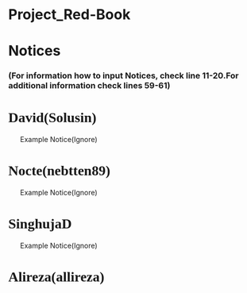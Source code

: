 Project_Red-Book
================
<!DOCTYPE html>
<html>
<head>
<link style="text/css" rel="spreadsheet" href="READMEFORINFORMATIONCSS.md"/>
<title>Project Red Book Notice Board</title>
</head>
<body>
<h1>Notices</h1>
<!--Enter Notices to the specific people by typing in the notice paragraph
ex:
<div id="Solusin">
<p class="Notices1">
<ul>
Enter Notice here
</ul>
</p>
</div>
-->
<h3>(For information how to input Notices, check line 11-20.For additional information check lines 59-61)</h3>
<div id="Solusin">
<h1 style="font-family:fantasy;">David(Solusin)</h1>
<p class="Notices1">
<ul>
<!--enter notices next line(INCLUDE YOUR NAME)-->
Example Notice(Ignore)
</ul>
</p>
</div>
<div class="nebtten89">
<h1 style="font-family:Verdana;">Nocte(nebtten89)</h1>
<p class="Notices2">
<ul>
<!--enter notices next line(INCLUDE YOUR NAME)-->
Example Notice(Ignore)
</ul>
</p>
</div>
<div id="SindhujaD">
<h1 style="font-family:Impact;">SinghujaD</h1>
<p class="Notices3">
<ul>
<!--enter notices next line(INCLUDE YOUR NAME)-->
Example Notice(Ignore)
</ul>
</p>
</div>
<div id="allirreza">
<h1 style="font-family:Comic Sans MS;">Alireza(allireza)</h1>
<p class="Notices4">
<ul>
<!--enter notices next line(INCLUDE YOUR NAME)-->

</ul>
</p>
</div>
</body>
<!--ADDITIONAL INFORMATION: The html version of this is to be used when website is complete.
It will have more css than this one. Remember to Not change this code except when inputing the 
notices. The CSS is to remain untouched.-->
</html>




